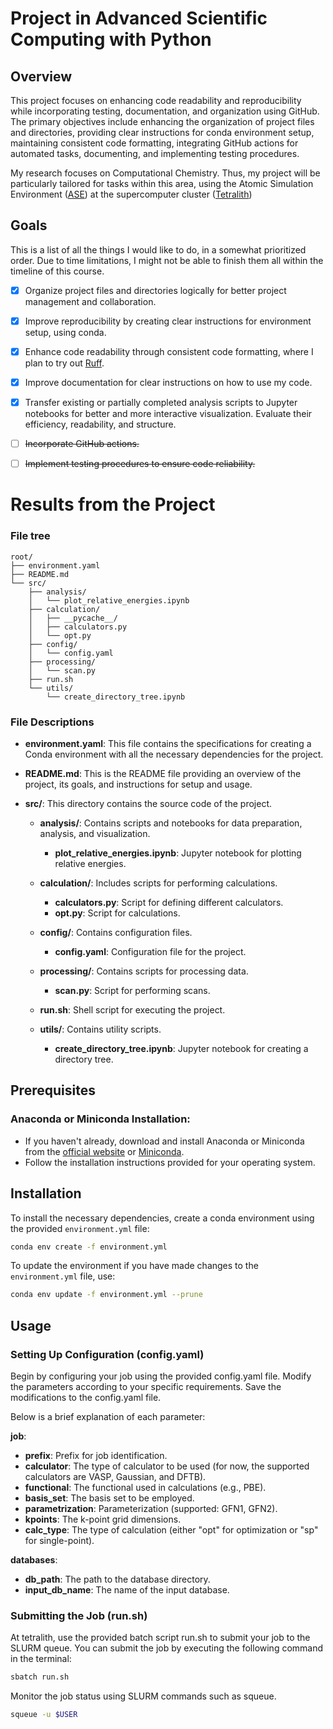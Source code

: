 # Project in Advanced Scientific Computing with Python

## Overview
This project focuses on enhancing code readability and reproducibility while incorporating testing, documentation, and organization using GitHub. The primary objectives include enhancing the organization of project files and directories, providing clear instructions for conda environment setup, maintaining consistent code formatting, integrating GitHub actions for automated tasks, documenting, and implementing testing procedures.

My research focuses on Computational Chemistry. Thus, my project will be particularly tailored for tasks within this area, using the Atomic Simulation Environment ([ASE](https://wiki.fysik.dtu.dk/ase/)) at the supercomputer cluster ([Tetralith](https://www.nsc.liu.se/systems/tetralith/))

## Goals
This is a list of all the things I would like to do, in a somewhat prioritized order. Due to time limitations, I might not be able to finish them all within the timeline of this course.

- [x] Organize project files and directories logically for better project management and collaboration.

- [x] Improve reproducibility by creating clear instructions for environment setup, using conda.

- [x] Enhance code readability through consistent code formatting, where I plan to try out [Ruff](https://github.com/astral-sh/ruff).

- [x] Improve documentation for clear instructions on how to use my code.

- [x] Transfer existing or partially completed analysis scripts to Jupyter notebooks for better and more interactive visualization. Evaluate their efficiency, readability, and structure.

- [ ] ~~Incorporate GitHub actions.~~

- [ ] ~~Implement testing procedures to ensure code reliability.~~






# Results from the Project


### File tree

```
root/
├── environment.yaml
├── README.md
└── src/
    ├── analysis/
    │   └── plot_relative_energies.ipynb
    ├── calculation/
    │   ├── __pycache__/
    │   ├── calculators.py
    │   └── opt.py
    ├── config/
    │   └── config.yaml
    ├── processing/
    │   └── scan.py
    ├── run.sh
    └── utils/
        └── create_directory_tree.ipynb
```

### File Descriptions

- **environment.yaml**: This file contains the specifications for creating a Conda environment with all the necessary dependencies for the project.

- **README.md**: This is the README file providing an overview of the project, its goals, and instructions for setup and usage.

- **src/**: This directory contains the source code of the project.

  - **analysis/**: Contains scripts and notebooks for data preparation, analysis, and visualization.

    - **plot_relative_energies.ipynb**: Jupyter notebook for plotting relative energies.

  - **calculation/**: Includes scripts for performing calculations.

    - **calculators.py**: Script for defining different calculators.
    - **opt.py**: Script for calculations.

  - **config/**: Contains configuration files.

    - **config.yaml**: Configuration file for the project.

  - **processing/**: Contains scripts for processing data.

    - **scan.py**: Script for performing scans.

  - **run.sh**: Shell script for executing the project.

  - **utils/**: Contains utility scripts.

    - **create_directory_tree.ipynb**: Jupyter notebook for creating a directory tree.


## Prerequisites

### Anaconda or Miniconda Installation:
   - If you haven't already, download and install Anaconda or Miniconda from the [official website](https://www.anaconda.com/products/distribution) or [Miniconda](https://docs.conda.io/en/latest/miniconda.html).
   - Follow the installation instructions provided for your operating system.

## Installation

To install the necessary dependencies, create a conda environment using the 
provided `environment.yml` file:

```bash
conda env create -f environment.yml
```

To update the environment if you have made changes to the  `environment.yml` 
file, use:

```bash
conda env update -f environment.yml --prune
```

## Usage

### Setting Up Configuration (config.yaml)
Begin by configuring your job using the provided config.yaml file. 
Modify the parameters according to your specific requirements.
Save the modifications to the config.yaml file.

Below is a brief explanation of each parameter:

**job**:
- **prefix**: Prefix for job identification.
- **calculator**: The type of calculator to be used (for now, the supported calculators are VASP, Gaussian, and DFTB).
- **functional**: The functional used in calculations (e.g., PBE).
- **basis_set**: The basis set to be employed.
- **parametrization**: Parameterization (supported: GFN1, GFN2).
- **kpoints**: The k-point grid dimensions.
- **calc_type**: The type of calculation (either "opt" for optimization or "sp" for single-point).

**databases**:
- **db_path**: The path to the database directory.
- **input_db_name**: The name of the input database.


### Submitting the Job (run.sh)
At tetralith, use the provided batch script run.sh to submit your job to the SLURM queue. 
You can submit the job by executing the following command in the terminal:

```bash
sbatch run.sh
```

Monitor the job status using SLURM commands such as squeue.

```bash
squeue -u $USER
```